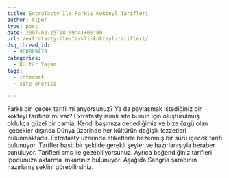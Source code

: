 ```yaml
---
title: ExtraTasty İle Farklı Kokteyl Tarifleri
author: Alper
type: post
date: 2007-02-15T18:09:41+00:00
url: /extratasty-ile-farkli-kokteyl-tarifleri/
dsq_thread_id:
  - 968889479
categories:
  - Kültür Yaşam
tags:
  - internet
  - site önerisi

---
```

Farklı bir içecek tarifi mi arıyorsunuz? Ya da paylaşmak istediğiniz bir kokteyl tarifiniz mi var? Extratasty isimli site bunun için oluşturulmuş oldukça güzel bir camia. Kendi başımıza denediğimiz ve bize özgü olan içecekler dışında Dünya üzerinde her kültürün değişik lezzetleri bulunmaktadır. Extratasty üzerinde etiketlerle bezenmiş bir sürü içecek tarifi bulunuyor. Tarifler basit bir şekilde gerekli şeyler ve hazırlanışıyla beraber sunuluyor. Tarifleri sms ile gezebiliyorsunuz. Ayrıca beğendiğiniz tarifleri Ipodunuza aktarma imkanınız bulunuyor. Aşağıda Sangria şarabının hazırlanış şeklini görebilirsiniz.